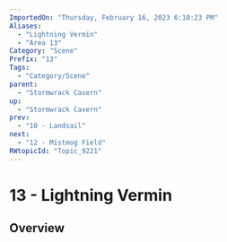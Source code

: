 ```yaml
---
ImportedOn: "Thursday, February 16, 2023 6:10:23 PM"
Aliases:
  - "Lightning Vermin"
  - "Area 13"
Category: "Scene"
Prefix: "13"
Tags:
  - "Category/Scene"
parent:
  - "Stormwrack Cavern"
up:
  - "Stormwrack Cavern"
prev:
  - "10 - Landsail"
next:
  - "12 - Mistmog Field"
RWtopicId: "Topic_9221"
---
```

# 13 - Lightning Vermin
## Overview
